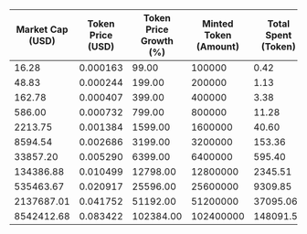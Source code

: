 | Market Cap (USD) | Token Price (USD) | Token Price Growth (%) | Minted Token (Amount) | Total Spent (Token) | Author Revenue (USD) | Platform Mint Fee (USD) |
|------------------|-------------------|------------------------|-----------------------|--------------------|-------------------------|-------------------------|
| 16.28 | 0.000163 | 99.00 | 100000 | 0.42 | 0.37 | 0.04 |
| 48.83 | 0.000244 | 199.00 | 200000 | 1.13 | 0.98 | 0.10 |
| 162.78 | 0.000407 | 399.00 | 400000 | 3.38 | 2.93 | 0.29 |
| 586.00 | 0.000732 | 799.00 | 800000 | 11.28 | 9.77 | 0.98 |
| 2213.75 | 0.001384 | 1599.00 | 1600000 | 40.60 | 35.16 | 3.52 |
| 8594.54 | 0.002686 | 3199.00 | 3200000 | 153.36 | 132.83 | 13.28 |
| 33857.20 | 0.005290 | 6399.00 | 6400000 | 595.40 | 515.67 | 51.57 |
| 134386.88 | 0.010499 | 12798.00 | 12800000 | 2345.51 | 2031.43 | 203.14 |
| 535463.67 | 0.020917 | 25596.00 | 25600000 | 9309.85 | 8063.21 | 806.32 |
| 2137687.01 | 0.041752 | 51192.00 | 51200000 | 37095.06 | 32127.82 | 3212.78 |
| 8542412.68 | 0.083422 | 102384.00 | 102400000 | 148091.50 | 128261.22 | 12826.12 |
